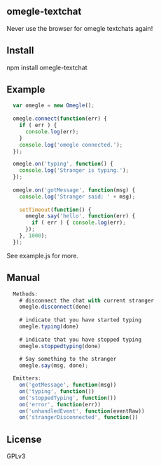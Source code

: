 ## omegle-textchat
Never use the browser for omegle textchats again!

## Install
  npm install omegle-textchat

## Example
```javascript
  var omegle = new Omegle();
  
  omegle.connect(function(err) {
    if ( err ) {
      console.log(err);
    }
    console.log('omegle connected.');
  });

  omegle.on('typing', function() {
    console.log('Stranger is typing.');
  });
  
  omegle.on('gotMessage', function(msg) {
    console.log('Stranger said: ' + msg);
    
    setTimeout(function() {
      omegle.say('hello', function(err) {
        if ( err ) { console.log(err); 
      });
    }, 1000);  
  });
```
  See example.js for more.

## Manual
```javascript
  Methods:
    # disconnect the chat with current stranger
    omegle.disconnect(done)
    
    # indicate that you have started typing
    omegle.typing(done)
  
    # indicate that you have stopped typing
    omegle.stoppedtyping(done)
  
    # Say something to the stranger
    omegle.say(msg, done);

  Emitters:
    on('gotMessage', function(msg))
    on('typing', function())
    on('stoppedTyping', function())
    on('error', function(err))
    on('unhandledEvent', function(eventRaw))
    on('strangerDisconnected', function())
```
## License
GPLv3
